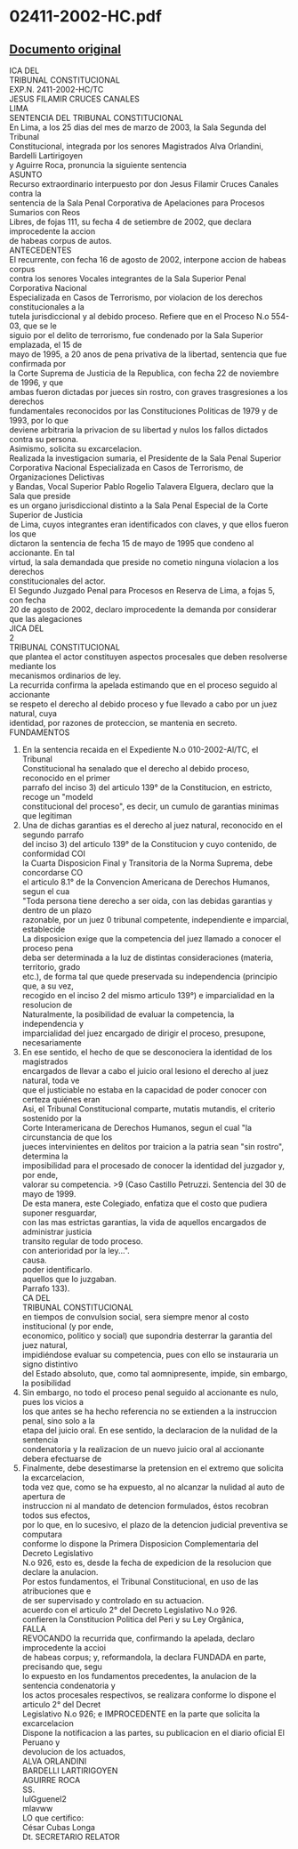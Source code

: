
02411-2002-HC.pdf
=================
  
[Documento original](https://tc.gob.pe/jurisprudencia/2003/02411-2002-HC.pdf)  
---  
ICA DEL  
TRIBUNAL CONSTITUCIONAL  
EXP.N. 2411-2002-HC/TC  
JESUS FILAMIR CRUCES CANALES  
LIMA  
SENTENCIA DEL TRIBUNAL CONSTITUCIONAL  
En Lima, a los 25 dias del mes de marzo de 2003, la Sala Segunda del Tribunal  
Constitucional, integrada por los senores Magistrados Alva Orlandini, Bardelli Lartirigoyen  
y Aguirre Roca, pronuncia la siguiente sentencia  
ASUNTO  
Recurso extraordinario interpuesto por don Jesus Filamir Cruces Canales contra la  
sentencia de la Sala Penal Corporativa de Apelaciones para Procesos Sumarios con Reos  
Libres, de fojas 111, su fecha 4 de setiembre de 2002, que declara improcedente la accion  
de habeas corpus de autos.  
ANTECEDENTES  
El recurrente, con fecha 16 de agosto de 2002, interpone accion de habeas corpus  
contra los senores Vocales integrantes de la Sala Superior Penal Corporativa Nacional  
Especializada en Casos de Terrorismo, por violacion de los derechos constitucionales a la  
tutela jurisdiccional y al debido proceso. Refiere que en el Proceso N.o 554-03, que se le  
siguio por el delito de terrorismo, fue condenado por la Sala Superior emplazada, el 15 de  
mayo de 1995, a 20 anos de pena privativa de la libertad, sentencia que fue confirmada por  
la Corte Suprema de Justicia de la Republica, con fecha 22 de noviembre de 1996, y que  
ambas fueron dictadas por jueces sin rostro, con graves trasgresiones a los derechos  
fundamentales reconocidos por las Constituciones Politicas de 1979 y de 1993, por lo que  
deviene arbitraria la privacion de su libertad y nulos los fallos dictados contra su persona.  
Asimismo, solicita su excarcelacion.  
Realizada la investigacion sumaria, el Presidente de la Sala Penal Superior  
Corporativa Nacional Especializada en Casos de Terrorismo, de Organizaciones Delictivas  
y Bandas, Vocal Superior Pablo Rogelio Talavera Elguera, declaro que la Sala que preside  
es un organo jurisdiccional distinto a la Sala Penal Especial de la Corte Superior de Justicia  
de Lima, cuyos integrantes eran identificados con claves, y que ellos fueron los que  
dictaron la sentencia de fecha 15 de mayo de 1995 que condeno al accionante. En tal  
virtud, la sala demandada que preside no cometio ninguna violacion a los derechos  
constitucionales del actor.  
El Segundo Juzgado Penal para Procesos en Reserva de Lima, a fojas 5, con fecha  
20 de agosto de 2002, declaro improcedente la demanda por considerar que las alegaciones  
JICA DEL  
2  
TRIBUNAL CONSTITUCIONAL  
que plantea el actor constituyen aspectos procesales que deben resolverse mediante los  
mecanismos ordinarios de ley.  
La recurrida confirma la apelada estimando que en el proceso seguido al accionante  
se respeto el derecho al debido proceso y fue llevado a cabo por un juez natural, cuya  
identidad, por razones de proteccion, se mantenia en secreto.  
FUNDAMENTOS  
1. En la sentencia recaida en el Expediente N.o 010-2002-Al/TC, el Tribunal  
Constitucional ha senalado que el derecho al debido proceso, reconocido en el primer  
parrafo del inciso 3) del articulo 139° de la Constitucion, en estricto, recoge un "modeld  
constitucional del proceso", es decir, un cumulo de garantias minimas que legitiman  
2. Una de dichas garantias es el derecho al juez natural, reconocido en el segundo parrafo  
del inciso 3) del articulo 139° de la Constitucion y cuyo contenido, de conformidad COI  
la Cuarta Disposicion Final y Transitoria de la Norma Suprema, debe concordarse CO  
el articulo 8.1° de la Convencion Americana de Derechos Humanos, segun el cua  
"Toda persona tiene derecho a ser oida, con las debidas garantias y dentro de un plazo  
razonable, por un juez 0 tribunal competente, independiente e imparcial, establecide  
La disposicion exige que la competencia del juez llamado a conocer el proceso pena  
deba ser determinada a la luz de distintas consideraciones (materia, territorio, grado  
etc.), de forma tal que quede preservada su independencia (principio que, a su vez,  
recogido en el inciso 2 del mismo articulo 139°) e imparcialidad en la resolucion de  
Naturalmente, la posibilidad de evaluar la competencia, la independencia y  
imparcialidad del juez encargado de dirigir el proceso, presupone, necesariamente  
3. En ese sentido, el hecho de que se desconociera la identidad de los magistrados  
encargados de llevar a cabo el juicio oral lesiono el derecho al juez natural, toda ve  
que el justiciable no estaba en la capacidad de poder conocer con certeza quiénes eran  
Asi, el Tribunal Constitucional comparte, mutatis mutandis, el criterio sostenido por la  
Corte Interamericana de Derechos Humanos, segun el cual "la circunstancia de que los  
jueces intervinientes en delitos por traicion a la patria sean "sin rostro", determina la  
imposibilidad para el procesado de conocer la identidad del juzgador y, por ende,  
valorar su competencia. >9 (Caso Castillo Petruzzi. Sentencia del 30 de mayo de 1999.  
De esta manera, este Colegiado, enfatiza que el costo que pudiera suponer resguardar,  
con las mas estrictas garantias, la vida de aquellos encargados de administrar justicia  
transito regular de todo proceso.  
con anterioridad por la ley...".  
causa.  
poder identificarlo.  
aquellos que lo juzgaban.  
Parrafo 133).  
CA DEL  
TRIBUNAL CONSTITUCIONAL  
en tiempos de convulsion social, sera siempre menor al costo institucional (y por ende,  
economico, politico y social) que supondria desterrar la garantia del juez natural,  
impidiéndose evaluar su competencia, pues con ello se instauraria un signo distintivo  
del Estado absoluto, que, como tal aomnipresente, impide, sin embargo, la posibilidad  
4. Sin embargo, no todo el proceso penal seguido al accionante es nulo, pues los vicios a  
los que antes se ha hecho referencia no se extienden a la instruccion penal, sino solo a la  
etapa del juicio oral. En ese sentido, la declaracion de la nulidad de la sentencia  
condenatoria y la realizacion de un nuevo juicio oral al accionante debera efectuarse de  
5. Finalmente, debe desestimarse la pretension en el extremo que solicita la excarcelacion,  
toda vez que, como se ha expuesto, al no alcanzar la nulidad al auto de apertura de  
instruccion ni al mandato de detencion formulados, éstos recobran todos sus efectos,  
por lo que, en lo sucesivo, el plazo de la detencion judicial preventiva se computara  
conforme lo dispone la Primera Disposicion Complementaria del Decreto Legislativo  
N.o 926, esto es, desde la fecha de expedicion de la resolucion que declare la anulacion.  
Por estos fundamentos, el Tribunal Constitucional, en uso de las atribuciones que e  
de ser supervisado y controlado en su actuacion.  
acuerdo con el articulo 2° del Decreto Legislativo N.o 926.  
confieren la Constitucion Politica del Peri y su Ley Orgânica,  
FALLA  
REVOCANDO la recurrida que, confirmando la apelada, declaro improcedente la accioi  
de habeas corpus; y, reformandola, la declara FUNDADA en parte, precisando que, segu  
lo expuesto en los fundamentos precedentes, la anulacion de la sentencia condenatoria y  
los actos procesales respectivos, se realizara conforme lo dispone el articulo 2° del Decret  
Legislativo N.o 926; e IMPROCEDENTE en la parte que solicita la excarcelacion  
Dispone la notificacion a las partes, su publicacion en el diario oficial El Peruano y  
devolucion de los actuados,  
ALVA ORLANDINI  
BARDELLI LARTIRIGOYEN  
AGUIRRE ROCA  
SS.  
lulGguenel2  
mlavww  
LO que certifico:  
César Cubas Longa  
Dt. SECRETARIO RELATOR